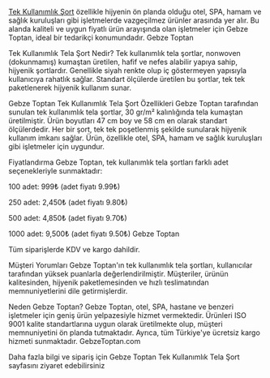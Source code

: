 <a href="https://www.gebzetoptan.com/urun/tek-kullanimlik-urunler/tek-kullanimlik-tela-sort/">Tek Kullanımlık Şort</a> özellikle hijyenin ön planda olduğu otel, SPA, hamam ve sağlık kuruluşları gibi işletmelerde vazgeçilmez ürünler arasında yer alır. Bu alanda kaliteli ve uygun fiyatlı ürün arayışında olan işletmeler için Gebze Toptan, ideal bir tedarikçi konumundadır. Gebze Toptan

Tek Kullanımlık Tela Şort Nedir? Tek kullanımlık tela şortlar, nonwoven (dokunmamış) kumaştan üretilen, hafif ve nefes alabilir yapıya sahip, hijyenik şortlardır. Genellikle siyah renkte olup iç göstermeyen yapısıyla kullanıcıya rahatlık sağlar. Standart ölçülerde üretilen bu şortlar, tek tek paketlenerek hijyenik kullanım sunar.

Gebze Toptan Tek Kullanımlık Tela Şort Özellikleri Gebze Toptan tarafından sunulan tek kullanımlık tela şortlar, 30 gr/m² kalınlığında tela kumaştan üretilmiştir. Ürün boyutları 47 cm boy ve 58 cm en olarak standart ölçülerdedir. Her bir şort, tek tek poşetlenmiş şekilde sunularak hijyenik kullanım imkanı sağlar. Ürün, özellikle otel, SPA, hamam ve sağlık kuruluşları gibi işletmeler için uygundur.

Fiyatlandırma Gebze Toptan, tek kullanımlık tela şortları farklı adet seçenekleriyle sunmaktadır:

100 adet: 999₺ (adet fiyatı 9.99₺)

250 adet: 2,450₺ (adet fiyatı 9.80₺)

500 adet: 4,850₺ (adet fiyatı 9.70₺)

1000 adet: 9,500₺ (adet fiyatı 9.50₺) Gebze Toptan

Tüm siparişlerde KDV ve kargo dahildir.

Müşteri Yorumları Gebze Toptan'ın tek kullanımlık tela şortları, kullanıcılar tarafından yüksek puanlarla değerlendirilmiştir. Müşteriler, ürünün kalitesinden, hijyenik paketlemesinden ve hızlı teslimatından memnuniyetlerini dile getirmişlerdir.

Neden Gebze Toptan? Gebze Toptan, otel, SPA, hastane ve benzeri işletmeler için geniş ürün yelpazesiyle hizmet vermektedir. Ürünleri ISO 9001 kalite standartlarına uygun olarak üretilmekte olup, müşteri memnuniyetini ön planda tutmaktadır. Ayrıca, tüm Türkiye'ye ücretsiz kargo hizmeti sunmaktadır. GebzeToptan.com

Daha fazla bilgi ve sipariş için Gebze Toptan Tek Kullanımlık Tela Şort sayfasını ziyaret edebilirsiniz



